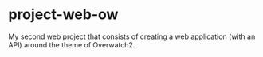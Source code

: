 # project-web-ow
My second web project that consists of creating a web application (with an API) around the theme of Overwatch2.
